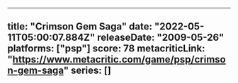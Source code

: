 
---
title: "Crimson Gem Saga"
date: "2022-05-11T05:00:07.884Z"
releaseDate: "2009-05-26"
platforms: ["psp"]
score: 78
metacriticLink: "https://www.metacritic.com/game/psp/crimson-gem-saga"
series: []
---
